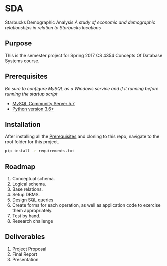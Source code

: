 # SDA
Starbucks Demographic Analysis
_A study of economic and demographic relationships in relation to Starbucks locations_

## Purpose
This is the semester project for Spring 2017 CS 4354 Concepts Of Database Systems course.


## Prerequisites
*Be sure to configure MySQL as a Windows service and if it running before running the startup script*
- [MySQL Community Server 5.7](https://dev.mysql.com/downloads/mysql/)
- [Python version 3.6+](https://www.python.org/downloads/)

## Installation
After installing all the [Prerequisites](#prerequisites) and cloning to this repo, navigate to the root folder for this project.
```bash
pip install -r requirements.txt
```

## Roadmap
1. Conceptual schema.
2. Logical schema.
3. Base relations.
4. Setup DBMS.
5. Design SQL queries
6. Create forms for each operation, as well as application code to exercise
them appropriately.
7. Test by hand.
8. Research challenge

## Deliverables
1. Project Proposal
2. Final Report
3. Presentation
